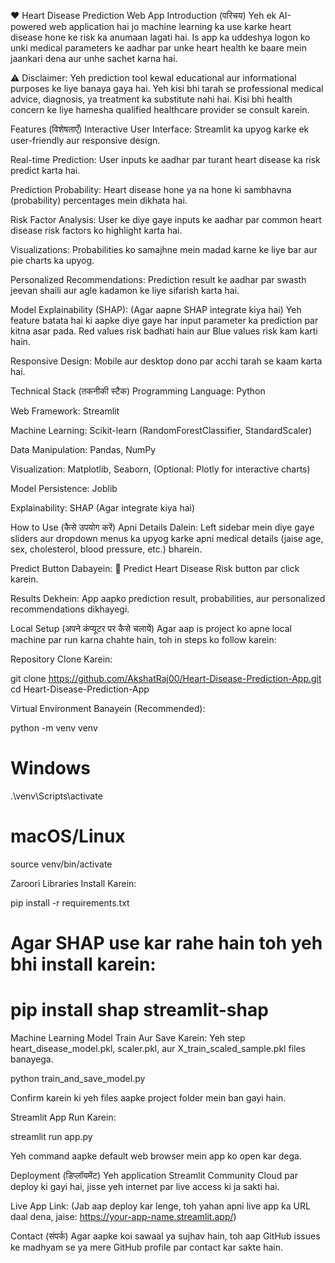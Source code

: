 ❤️ Heart Disease Prediction Web App
Introduction (परिचय)
Yeh ek AI-powered web application hai jo machine learning ka use karke heart disease hone ke risk ka anumaan lagati hai. Is app ka uddeshya logon ko unki medical parameters ke aadhar par unke heart health ke baare mein jaankari dena aur unhe sachet karna hai.

⚠️ Disclaimer: Yeh prediction tool kewal educational aur informational purposes ke liye banaya gaya hai. Yeh kisi bhi tarah se professional medical advice, diagnosis, ya treatment ka substitute nahi hai. Kisi bhi health concern ke liye hamesha qualified healthcare provider se consult karein.

Features (विशेषताएँ)
Interactive User Interface: Streamlit ka upyog karke ek user-friendly aur responsive design.

Real-time Prediction: User inputs ke aadhar par turant heart disease ka risk predict karta hai.

Prediction Probability: Heart disease hone ya na hone ki sambhavna (probability) percentages mein dikhata hai.

Risk Factor Analysis: User ke diye gaye inputs ke aadhar par common heart disease risk factors ko highlight karta hai.

Visualizations: Probabilities ko samajhne mein madad karne ke liye bar aur pie charts ka upyog.

Personalized Recommendations: Prediction result ke aadhar par swasth jeevan shaili aur agle kadamon ke liye sifarish karta hai.

Model Explainability (SHAP): (Agar aapne SHAP integrate kiya hai) Yeh feature batata hai ki aapke diye gaye har input parameter ka prediction par kitna asar pada. Red values risk badhati hain aur Blue values risk kam karti hain.

Responsive Design: Mobile aur desktop dono par acchi tarah se kaam karta hai.

Technical Stack (तकनीकी स्टैक)
Programming Language: Python

Web Framework: Streamlit

Machine Learning: Scikit-learn (RandomForestClassifier, StandardScaler)

Data Manipulation: Pandas, NumPy

Visualization: Matplotlib, Seaborn, (Optional: Plotly for interactive charts)

Model Persistence: Joblib

Explainability: SHAP (Agar integrate kiya hai)

How to Use (कैसे उपयोग करें)
Apni Details Dalein: Left sidebar mein diye gaye sliders aur dropdown menus ka upyog karke apni medical details (jaise age, sex, cholesterol, blood pressure, etc.) bharein.

Predict Button Dabayein: 🎯 Predict Heart Disease Risk button par click karein.

Results Dekhein: App aapko prediction result, probabilities, aur personalized recommendations dikhayegi.

Local Setup (अपने कंप्यूटर पर कैसे चलायें)
Agar aap is project ko apne local machine par run karna chahte hain, toh in steps ko follow karein:

Repository Clone Karein:

git clone https://github.com/AkshatRaj00/Heart-Disease-Prediction-App.git
cd Heart-Disease-Prediction-App

Virtual Environment Banayein (Recommended):

python -m venv venv
# Windows
.\venv\Scripts\activate
# macOS/Linux
source venv/bin/activate

Zaroori Libraries Install Karein:

pip install -r requirements.txt
# Agar SHAP use kar rahe hain toh yeh bhi install karein:
# pip install shap streamlit-shap

Machine Learning Model Train Aur Save Karein:
Yeh step heart_disease_model.pkl, scaler.pkl, aur X_train_scaled_sample.pkl files banayega.

python train_and_save_model.py

Confirm karein ki yeh files aapke project folder mein ban gayi hain.

Streamlit App Run Karein:

streamlit run app.py

Yeh command aapke default web browser mein app ko open kar dega.

Deployment (डिप्लॉयमेंट)
Yeh application Streamlit Community Cloud par deploy ki gayi hai, jisse yeh internet par live access ki ja sakti hai.

Live App Link: (Jab aap deploy kar lenge, toh yahan apni live app ka URL daal dena, jaise: https://your-app-name.streamlit.app/)

Contact (संपर्क)
Agar aapke koi sawaal ya sujhav hain, toh aap GitHub issues ke madhyam se ya mere GitHub profile par contact kar sakte hain.
